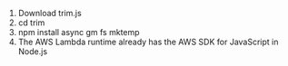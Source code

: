 1. Download trim.js
2. cd trim
3. npm install async gm fs mktemp
4. The AWS Lambda runtime already has the AWS SDK for JavaScript in Node.js

